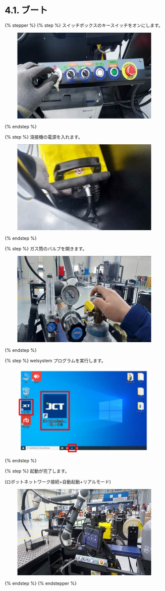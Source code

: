 # 4.1. ブート

{% stepper %}
{% step %}
スイッチボックスのキースイッチをオンにします。

<figure><img src="../img/chapter4/section4.1.1 (1).jpg" alt=""><figcaption></figcaption></figure>
{% endstep %}

{% step %}
溶接機の電源を入れます。

<figure><img src="../img/chapter4/section4.1.2 (1).jpg" alt=""><figcaption></figcaption></figure>
{% endstep %}

{% step %}
ガス筒のバルブを開きます。

<figure><img src="../img/chapter4/section4.1.3 (1).jpg" alt=""><figcaption></figcaption></figure>
{% endstep %}

{% step %}
welsystem プログラムを実行します。

<figure><img src="../img/chapter4/section4.1.4.jpg" alt=""><figcaption></figcaption></figure>
{% endstep %}

{% step %}
起動が完了します。

(ロボットネットワーク接続+自動起動+リアルモード)

<figure><img src="../img/chapter4/section4.1.5.jpg" alt=""><figcaption></figcaption></figure>
{% endstep %}
{% endstepper %}
